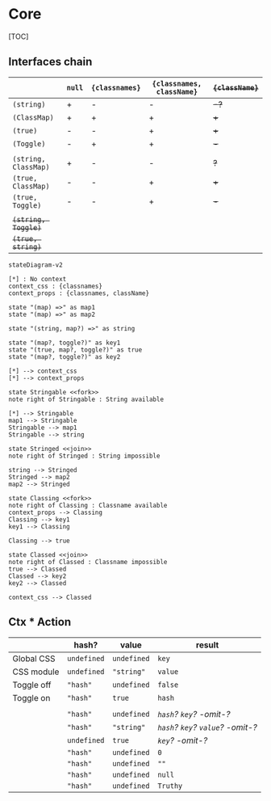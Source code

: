 # Core

[TOC]

## Interfaces chain

|                        | `null` | `{classnames}` | `{classnames, className}` | ~~`{className}`~~ |
| ---------------------- | ------ | -------------- | ------------------------- | ----------------- |
| `(string)`             | +      | -              | -                         | ~~-?~~            |
| `(ClassMap)`           | +      | +              | +                         | ~~+~~             |
| `(true)`               | -      | -              | +                         | ~~+~~             |
| `(Toggle)`             | -      | +              | +                         | ~~-~~             |
|                        |        |                |                           |                   |
| `(string, ClassMap)`   | +      | -              | -                         | ~~?~~             |
| `(true, ClassMap)`     | -      | -              | +                         | ~~+~~             |
| `(true, Toggle)`       | -      | -              | +                         | ~~-~~             |
|                        |        |                |                           |                   |
| ~~`(string, Toggle)`~~ |        |                |                           |                   |
| ~~`(true, string)`~~   |        |                |                           |                   |

```mermaid
stateDiagram-v2

[*] : No context
context_css : {classnames}
context_props : {classnames, className}

state "(map) =>" as map1
state "(map) =>" as map2

state "(string, map?) =>" as string

state "(map?, toggle?)" as key1
state "(true, map?, toggle?)" as true
state "(map?, toggle?)" as key2

[*] --> context_css
[*] --> context_props

state Stringable <<fork>>
note right of Stringable : String available

[*] --> Stringable
map1 --> Stringable
Stringable --> map1
Stringable --> string

state Stringed <<join>>
note right of Stringed : String impossible

string --> Stringed
Stringed --> map2
map2 --> Stringed

state Classing <<fork>>
note right of Classing : Classname available
context_props --> Classing
Classing --> key1
key1 --> Classing

Classing --> true

state Classed <<join>>
note right of Classed : Classname impossible
true --> Classed
Classed --> key2
key2 --> Classed

context_css --> Classed
```



## Ctx * Action

|            | hash?                  | value       | result                            |
| ---------- | ---------------------- | ----------- | --------------------------------- |
| Global CSS | `undefined`            | `undefined` | `key`                             |
| CSS module | `undefined`            | `"string"`  | `value`                           |
| Toggle off | `"hash"` | `undefined` | `false`     | -omit-                            |
| Toggle on  | `"hash"`               | `true`      | `hash`                            |
|            |                        |             |                                   |
|            | `"hash"`               | `undefined` | *`hash`? `key`? -omit-?*          |
|            | `"hash"`               | `"string"`  | *`hash`? `key`? `value`? -omit-?* |
|            | `undefined`            | `true`      | *`key`? -omit-?*                  |
|            | `"hash"` | `undefined` | `0`         | *`hash`? `key`? -omit-?*          |
|            | `"hash"` | `undefined` | `""`        | *`hash`? `key`? -omit-?*          |
|            | `"hash"` | `undefined` | `null`      | *`hash`? `key`? -omit-?*          |
|            | `"hash"` | `undefined` | `Truthy`    | *`hash`? `key`? -omit-?*          |

